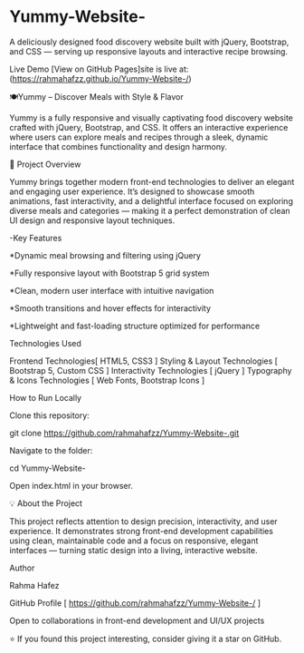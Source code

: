 # Yummy-Website-
A deliciously designed food discovery website built with jQuery, Bootstrap, and CSS — serving up responsive layouts and interactive recipe browsing.

Live Demo [View on GitHub Pages]site is live at: (https://rahmahafzz.github.io/Yummy-Website-/)




🍽️Yummy – Discover Meals with Style & Flavor

Yummy is a fully responsive and visually captivating food discovery website crafted with jQuery, Bootstrap, and CSS.
It offers an interactive experience where users can explore meals and recipes through a sleek, dynamic interface that combines functionality and design harmony.


🎯 Project Overview

Yummy brings together modern front-end technologies to deliver an elegant and engaging user experience.
It’s designed to showcase smooth animations, fast interactivity, and a delightful interface focused on exploring diverse meals and categories — making it a perfect demonstration of clean UI design and responsive layout techniques.

-Key Features

*Dynamic meal browsing and filtering using jQuery

*Fully responsive layout with Bootstrap 5 grid system

*Clean, modern user interface with intuitive navigation

*Smooth transitions and hover effects for interactivity

*Lightweight and fast-loading structure optimized for performance


Technologies Used

Frontend	Technologies[ HTML5, CSS3 ] 
Styling & Layout	Technologies [ Bootstrap 5, Custom CSS ]
Interactivity	Technologies [ jQuery ] 
Typography & Icons	Technologies [ Web Fonts, Bootstrap Icons ]

How to Run Locally

Clone this repository:

git clone https://github.com/rahmahafzz/Yummy-Website-.git


Navigate to the folder:

cd Yummy-Website-


Open index.html in your browser.


💡 About the Project

This project reflects attention to design precision, interactivity, and user experience.
It demonstrates strong front-end development capabilities using clean, maintainable code and a focus on responsive, elegant interfaces — turning static design into a living, interactive website.


Author

Rahma Hafez

GitHub Profile  [ https://github.com/rahmahafzz/Yummy-Website-/ ] 

Open to collaborations in front-end development and UI/UX projects

⭐ If you found this project interesting, consider giving it a star on GitHub.
